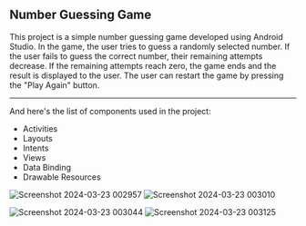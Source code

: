 ## Number Guessing Game

This project is a simple number guessing game developed using Android Studio. In the game, the user tries to guess a randomly selected number. If the user fails to guess the correct number, their remaining attempts decrease. If the remaining attempts reach zero, the game ends and the result is displayed to the user. The user can restart the game by pressing the "Play Again" button.

---

And here's the list of components used in the project:

- Activities
- Layouts
- Intents
- Views
- Data Binding
- Drawable Resources

![Screenshot 2024-03-23 002957](https://github.com/Gulciha-n/andr_app_number_guess_game/assets/120305183/35a03105-d70a-473e-8943-3c816edf1deb)
![Screenshot 2024-03-23 003010](https://github.com/Gulciha-n/andr_app_number_guess_game/assets/120305183/b542d9a7-0a48-4246-97c0-d04559cd0228)

![Screenshot 2024-03-23 003044](https://github.com/Gulciha-n/andr_app_number_guess_game/assets/120305183/d247c42a-10f1-4ee1-a0e9-4ef598af60a4)
![Screenshot 2024-03-23 003125](https://github.com/Gulciha-n/andr_app_number_guess_game/assets/120305183/6f9ae0de-0ecd-4d3f-9a62-764d6dab4d38)
